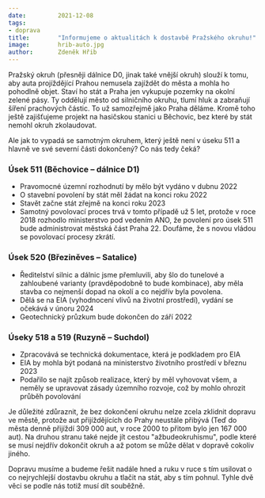 ```yaml
---
date:         2021-12-08
tags:        
- doprava
title:        "Informujeme o aktualitách k dostavbě Pražského okruhu!"
image: 	      hrib-auto.jpg
author:       Zdeněk Hřib
---
```

 
Pražský okruh (přesněji dálnice D0, jinak také vnější okruh) slouží k tomu, aby auta projíždějící Prahou nemusela zajíždět do města a mohla ho pohodlně objet. Staví ho stát a Praha jen vykupuje pozemky na okolní zelené pásy. Ty oddělují město od silničního okruhu, tlumí hluk a zabraňují šíření prachových částic. To už samozřejmě jako Praha děláme. Kromě toho ještě zajišťujeme projekt na hasičskou stanici u Běchovic, bez které by stát nemohl okruh zkolaudovat.

Ale jak to vypadá se samotným okruhem, který ještě není v úseku 511 a hlavně ve své severní části dokončený? Co nás tedy čeká?

### Úsek 511 (Běchovice – dálnice D1)

* Pravomocné územní rozhodnutí by mělo být vydáno v dubnu 2022 
* O stavební povolení by stát měl žádat na konci roku 2022 
* Stavět začne stát zřejmě na konci roku 2023 
* Samotný povolovací proces trvá v tomto případě už 5 let, protože v roce 2018 rozhodlo ministerstvo pod vedením ANO, že povolení pro úsek 511 bude administrovat městská část Praha 22. Doufáme, že s novou vládou se povolovací procesy zkrátí.

### Úsek 520 (Březiněves – Satalice)

*  Ředitelství silnic a dálnic jsme přemluvili, aby šlo do tunelové a zahloubené varianty (pravděpodobně to bude kombinace), aby měla stavba co nejmenší dopad na okolí a co nejdřív byla povolena.
*  Dělá se na EIA (vyhodnocení vlivů na životní prostředí), vydání se očekává v únoru 2024 
*  Geotechnický průzkum bude dokončen do září 2022 

### Úseky 518 a 519 (Ruzyně – Suchdol)

* Zpracovává se technická dokumentace, která je podkladem pro EIA 
* EIA by mohla být podaná na ministerstvo životního prostředí v březnu 2023
* Podařilo se najít způsob realizace, který by měl vyhovovat všem, a neměly se upravovat zásady územního rozvoje, což by mohlo ohrozit průběh povolování

Je důležité zdůraznit, že bez dokončení okruhu nelze zcela zklidnit dopravu ve městě, protože aut přijíždějících do Prahy neustále přibývá (Teď do města denně přijíždí 309 000 aut, v roce 2000 to přitom bylo jen 167 000 aut). Na druhou stranu také nejde jít cestou "ažbudeokruhismu", podle které se musí nejdřív dokončit okruh a až potom se může dělat v dopravě cokoliv jiného. 

Dopravu musíme a budeme řešit nadále hned a ruku v ruce s tím usilovat o co nejrychlejší dostavbu okruhu a tlačit na stát, aby s tím pohnul. Tyhle dvě věci se podle nás totiž musí dít souběžně.
